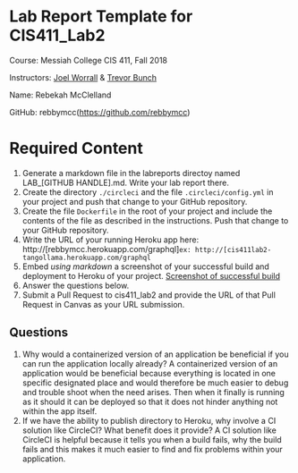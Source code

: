 # Lab Report Template for CIS411_Lab2
Course: Messiah College CIS 411, Fall 2018

Instructors: [Joel Worrall](https://github.com/tangollama) & [Trevor Bunch](https://github.com/trevordbunch)

Name: Rebekah McClelland

GitHub: rebbymcc(https://github.com/rebbymcc)

# Required Content

1. Generate a markdown file in the labreports directoy named LAB_[GITHUB HANDLE].md. Write your lab report there.
2. Create the directory ```./circleci``` and the file ```.circleci/config.yml``` in your project and push that change to your GitHub repository.
3. Create the file ```Dockerfile``` in the root of your project and include the contents of the file as described in the instructions. Push that change to your GitHub repository.
4. Write the URL of your running Heroku app here: http://[rebbymcc.herokuapp.com/graphql]```ex: http://[cis411lab2-tangollama.herokuapp.com/graphql```
5. Embed _using markdown_ a screenshot of your successful build and deployment to Heroku of your project.
  [Screenshot of successful build](success.png)
6. Answer the questions below.
7. Submit a Pull Request to cis411_lab2 and provide the URL of that Pull Request in Canvas as your URL submission.

## Questions
1. Why would a containerized version of an application be beneficial if you can run the application locally already?
A containerized version of an application would be beneficial because everything is located in one specific designated place and would therefore be much easier to debug and trouble shoot when the need arises.  Then when it finally is running as it should it can be deployed so that it does not hinder anything not within the app itself. 
2. If we have the ability to publish directory to Heroku, why involve a CI solution like CircleCI? What benefit does it provide?
A CI solution like CircleCI is helpful because it tells you when a build fails, why the build fails and this makes it much easier to find and fix problems within your application.

